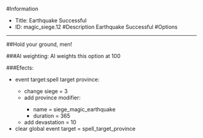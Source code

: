#Information
 - Title: Earthquake Successful
 - ID: magic_siege.12
#Description
Earthquake Successful
#Options

___
##Hold your ground, men!

###AI weighting:
AI weights this option at 100


###Efects:<ul><li>event target:spell target province:</li><ul><li>change siege = 3</li><li>add province modifier:</li><ul><li>name = siege_magic_earthquake</li><li>duration = 365</li></ul><li>add devastation = 10</li></ul><li>clear global event target = spell_target_province</li></ul>
